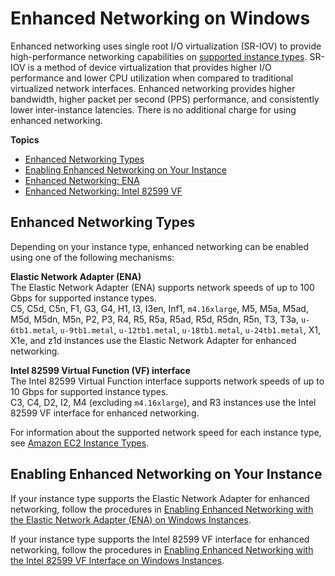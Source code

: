 # Enhanced Networking on Windows<a name="enhanced-networking"></a>

Enhanced networking uses single root I/O virtualization \(SR\-IOV\) to provide high\-performance networking capabilities on [supported instance types](#supported_instances)\. SR\-IOV is a method of device virtualization that provides higher I/O performance and lower CPU utilization when compared to traditional virtualized network interfaces\. Enhanced networking provides higher bandwidth, higher packet per second \(PPS\) performance, and consistently lower inter\-instance latencies\. There is no additional charge for using enhanced networking\.

**Topics**
+ [Enhanced Networking Types](#supported_instances)
+ [Enabling Enhanced Networking on Your Instance](#enabling_enhanced_networking)
+ [Enhanced Networking: ENA](enhanced-networking-ena.md)
+ [Enhanced Networking: Intel 82599 VF](sriov-networking.md)

## Enhanced Networking Types<a name="supported_instances"></a>

Depending on your instance type, enhanced networking can be enabled using one of the following mechanisms:

**Elastic Network Adapter \(ENA\)**  
The Elastic Network Adapter \(ENA\) supports network speeds of up to 100 Gbps for supported instance types\.  
C5, C5d, C5n, F1, G3, G4, H1, I3, I3en, Inf1, `m4.16xlarge`, M5, M5a, M5ad, M5d, M5dn, M5n, P2, P3, R4, R5, R5a, R5ad, R5d, R5dn, R5n, T3, T3a, `u-6tb1.metal`, `u-9tb1.metal`, `u-12tb1.metal`, `u-18tb1.metal`, `u-24tb1.metal`, X1, X1e, and z1d instances use the Elastic Network Adapter for enhanced networking\.

**Intel 82599 Virtual Function \(VF\) interface**  
The Intel 82599 Virtual Function interface supports network speeds of up to 10 Gbps for supported instance types\.  
C3, C4, D2, I2, M4 \(excluding `m4.16xlarge`\), and R3 instances use the Intel 82599 VF interface for enhanced networking\.

For information about the supported network speed for each instance type, see [Amazon EC2 Instance Types](https://aws.amazon.com/ec2/instance-types)\.

## Enabling Enhanced Networking on Your Instance<a name="enabling_enhanced_networking"></a>

If your instance type supports the Elastic Network Adapter for enhanced networking, follow the procedures in [Enabling Enhanced Networking with the Elastic Network Adapter \(ENA\) on Windows Instances](enhanced-networking-ena.md)\.

If your instance type supports the Intel 82599 VF interface for enhanced networking, follow the procedures in [Enabling Enhanced Networking with the Intel 82599 VF Interface on Windows Instances](sriov-networking.md)\.